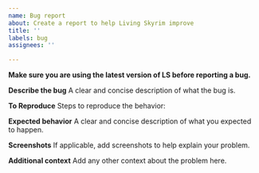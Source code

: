 ```yaml
---
name: Bug report
about: Create a report to help Living Skyrim improve
title: ''
labels: bug
assignees: ''

---
```


**Make sure you are using the latest version of LS before reporting a bug.**

**Describe the bug**
A clear and concise description of what the bug is.

**To Reproduce**
Steps to reproduce the behavior:

**Expected behavior**
A clear and concise description of what you expected to happen.

**Screenshots**
If applicable, add screenshots to help explain your problem.

**Additional context**
Add any other context about the problem here.
